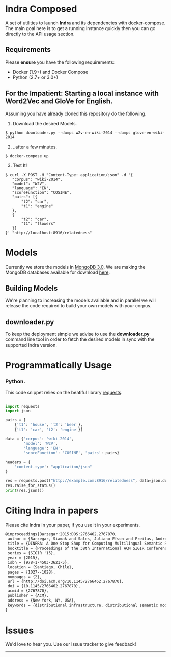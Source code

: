 # Indra Composed

A set of utilities to launch __Indra__ and its dependencies with docker-compose.
The main goal here is to get a running instance quickly then you can go directly to the API usage section. 

## Requirements

Please __ensure__ you have the following requirements:

 * Docker (1.9+) and Docker Compose
 * Python (2.7+ or 3.0+)
 
## For the Impatient: Starting a local instance with Word2Vec and GloVe for English.

Assuming you have already cloned this repository do the following.

 1. Download the desired Models.
 
 ```$ python downloader.py --dumps w2v-en-wiki-2014 --dumps glove-en-wiki-2014```
 
 2. ..after a few minutes. 
 
 ```$ docker-compose up```
 
 3. Test It!
 
 ```
 $ curl -X POST -H "Content-Type: application/json" -d '{
	"corpus": "wiki-2014",
	"model": "W2V",
	"language": "EN",
	"scoreFunction": "COSINE",
	"pairs": [{
		"t2": "car",
		"t1": "engine"
	},
	{
		"t2": "car",
		"t1": "flowers"
	}]
}' "http://localhost:8916/relatedness"
```

# Models

Currently we store the models in [MongoDB 3.0](https://docs.mongodb.com/manual/release-notes/3.0/). We are making the MongoDB databases available for download [here](http://data.lambda3.org/indra).

## Building Models

We're planning to increasing the models available and in parallel we will release the code required to build your own models with your corpus.  

## downloader.py

To keep the deployment simple we advise to use the __downloader.py__ command line tool in order to fetch the desired models in sync with the supported Indra version.

# Programmatically Usage

### Python. 

This code snippet relies on the beatiful library [requests](https://github.com/kennethreitz/requests).

```python

import requests
import json

pairs = [
    {'t1': 'house', 't2': 'beer'},
    {'t1': 'car', 't2': 'engine'}]

data = {'corpus': 'wiki-2014',
        'model': 'W2V',
        'language': 'EN',
        'scoreFunction': 'COSINE', 'pairs': pairs}

headers = {
    'content-type': "application/json"
}

res = requests.post("http://example.com:8916/relatedness", data=json.dumps(data), headers=headers)
res.raise_for_status()
print(res.json())
```

# Citing Indra in papers

Please cite Indra in your paper, if you use it in your experiments.
```latex
@inproceedings{Barzegar:2015:DOS:2766462.2767870,
 author = {Barzegar, Siamak and Sales, Juliano Efson and Freitas, Andre and Handschuh, Siegfried and Davis, Brian},
 title = {DINFRA: A One Stop Shop for Computing Multilingual Semantic Relatedness},
 booktitle = {Proceedings of the 38th International ACM SIGIR Conference on Research and Development in Information Retrieval},
 series = {SIGIR '15},
 year = {2015},
 isbn = {978-1-4503-3621-5},
 location = {Santiago, Chile},
 pages = {1027--1028},
 numpages = {2},
 url = {http://doi.acm.org/10.1145/2766462.2767870},
 doi = {10.1145/2766462.2767870},
 acmid = {2767870},
 publisher = {ACM},
 address = {New York, NY, USA},
 keywords = {distributional infrastructure, distributional semantic models, multilingual semantic relatedness},
}
```

# Issues

We'd love to hear you. Use our Issue tracker to give feedback!

---
